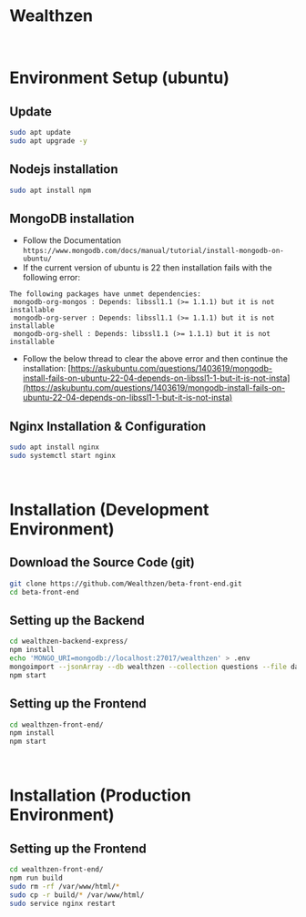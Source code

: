 # Wealthzen

<br>

# Environment Setup (ubuntu)

## Update

```bash
sudo apt update
sudo apt upgrade -y
```

## Nodejs installation

```bash
sudo apt install npm
```

## MongoDB installation

-   Follow the Documentation `https://www.mongodb.com/docs/manual/tutorial/install-mongodb-on-ubuntu/`
-   If the current version of ubuntu is 22 then installation fails with the following error:

```
The following packages have unmet dependencies:
 mongodb-org-mongos : Depends: libssl1.1 (>= 1.1.1) but it is not installable
 mongodb-org-server : Depends: libssl1.1 (>= 1.1.1) but it is not installable
 mongodb-org-shell : Depends: libssl1.1 (>= 1.1.1) but it is not installable
```

-   Follow the below thread to clear the above error and then continue the installation:
    [https://askubuntu.com/questions/1403619/mongodb-install-fails-on-ubuntu-22-04-depends-on-libssl1-1-but-it-is-not-insta](https://askubuntu.com/questions/1403619/mongodb-install-fails-on-ubuntu-22-04-depends-on-libssl1-1-but-it-is-not-insta)

## Nginx Installation & Configuration

```bash
sudo apt install nginx
sudo systemctl start nginx
```

<br />

# Installation (Development Environment)

## Download the Source Code (git)

```bash
git clone https://github.com/Wealthzen/beta-front-end.git
cd beta-front-end
```

## Setting up the Backend

```bash
cd wealthzen-backend-express/
npm install
echo 'MONGO_URI=mongodb://localhost:27017/wealthzen' > .env
mongoimport --jsonArray --db wealthzen --collection questions --file data/questions.json
npm start
```

## Setting up the Frontend

```bash
cd wealthzen-front-end/
npm install
npm start
```

<br>

# Installation (Production Environment)

## Setting up the Frontend

```bash
cd wealthzen-front-end/
npm run build
sudo rm -rf /var/www/html/*
sudo cp -r build/* /var/www/html/
sudo service nginx restart
```
